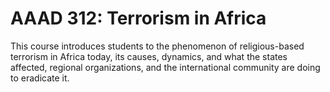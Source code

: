 # AAAD 312: Terrorism in Africa

This course introduces students to the phenomenon of religious-based terrorism in Africa today, its causes, dynamics, and what the states affected, regional organizations, and the international community are doing to eradicate it.